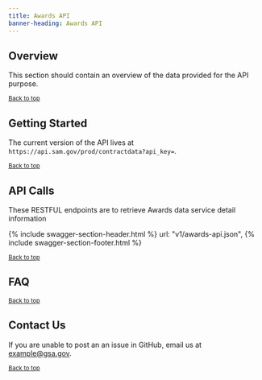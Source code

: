 ```yaml
---
title: Awards API
banner-heading: Awards API
---
```


<link rel="stylesheet" type="text/css" href="../../assets/swaggerui-dist/swagger-ui.css" >


## Overview

This section should contain an overview of the data provided for the API purpose.

<p><small><a href="#">Back to top</a></small></p>

## Getting Started

The current version of the API lives at ```https://api.sam.gov/prod/contractdata?api_key=```.



<p><small><a href="#">Back to top</a></small></p>

## API Calls
These RESTFUL endpoints are to retrieve Awards data service detail information

{% include swagger-section-header.html %}
    url: "v1/awards-api.json", 
{% include swagger-section-footer.html %}


<p><small><a href="#">Back to top</a></small></p>

## FAQ



<p><small><a href="#">Back to top</a></small></p>

## Contact Us

If you are unable to post an an issue in GitHub, email us at example@gsa.gov.

<p><small><a href="#">Back to top</a></small></p>

